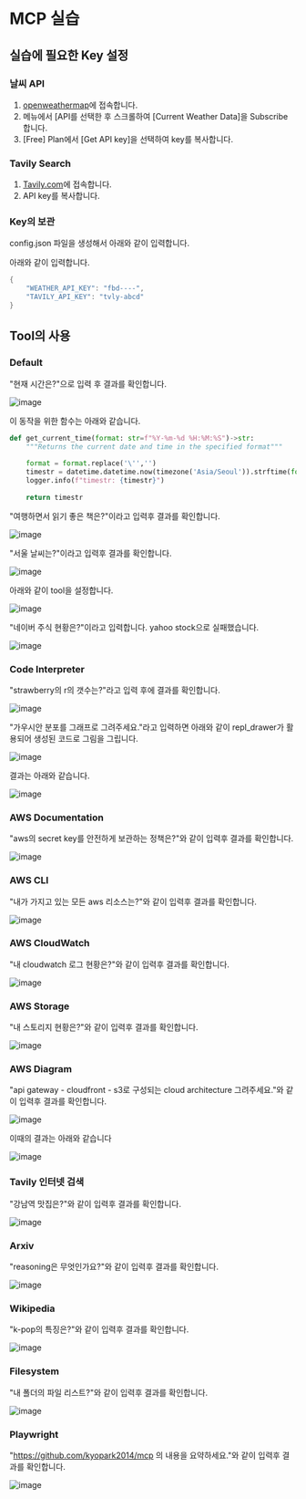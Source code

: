 # MCP 실습

## 실습에 필요한 Key 설정

### 날씨 API

1) [openweathermap](https://home.openweathermap.org/users/sign_in)에 접속합니다.
2) 메뉴에서 [API를 선택한 후 스크롤하여 [Current Weather Data]을 Subscribe 합니다.
3) [Free] Plan에서 [Get API key]을 선택하여 key를 복사합니다.

### Tavily Search

1) [Tavily.com](https://www.tavily.com/)에 접속합니다.
2) API key를 복사합니다.

### Key의 보관

config.json 파일을 생성해서 아래와 같이 입력합니다.

아래와 같이 입력합니다.

```java
{
    "WEATHER_API_KEY": "fbd----",
    "TAVILY_API_KEY": "tvly-abcd"
}
```


## Tool의 사용

### Default

"현재 시간은?"으로 입력 후 결과를 확인합니다.

![image](https://github.com/user-attachments/assets/cb6ab7e2-9578-45c7-8e51-cd5dbd1a0719)

이 동작을 위한 함수는 아래와 같습니다.

```python
def get_current_time(format: str=f"%Y-%m-%d %H:%M:%S")->str:
    """Returns the current date and time in the specified format"""
    
    format = format.replace('\'','')
    timestr = datetime.datetime.now(timezone('Asia/Seoul')).strftime(format)
    logger.info(f"timestr: {timestr}")
    
    return timestr
```

"여행하면서 읽기 좋은 책은?"이라고 입력후 결과를 확인합니다.

![image](https://github.com/user-attachments/assets/d8457806-32a2-4fa3-addb-b15d2c0c0482)

"서울 날씨는?"이라고 입력후 결과를 확인합니다.

![image](https://github.com/user-attachments/assets/7c4adeae-77a0-4630-92b6-a14eaa69b5e4)

아래와 같이 tool을 설정합니다.

![image](https://github.com/user-attachments/assets/1bae6af5-f93c-412e-86c4-b4bd61435794)

"네이버 주식 현황은?"이라고 입력합니다. yahoo stock으로 실패했습니다.

![image](https://github.com/user-attachments/assets/b8b0c28e-f231-4c9e-803b-7a111eac4b7a)

### Code Interpreter

"strawberry의 r의 갯수는?"라고 입력 후에 결과를 확인합니다.

![image](https://github.com/user-attachments/assets/0bb90de0-b8dc-4651-8384-051114f5770f)

"가우시안 분포를 그래프로 그려주세요."라고 입력하면 아래와 같이 repl_drawer가 활용되어 생성된 코드로 그림을 그립니다. 

![image](https://github.com/user-attachments/assets/97ae0842-02e5-49b8-ab77-85e031e17972)

결과는 아래와 같습니다.

![image](https://github.com/user-attachments/assets/f1e995ef-2e0a-499a-a1de-e4d6655f5355)

### AWS Documentation

"aws의 secret key를 안전하게 보관하는 정책은?"와 같이 입력후 결과를 확인합니다.

![image](https://github.com/user-attachments/assets/0885e918-9e66-458b-9aef-4a6b78ad321e)

### AWS CLI

"내가 가지고 있는 모든 aws 리소스는?"와 같이 입력후 결과를 확인합니다.

![image](https://github.com/user-attachments/assets/dc1d25ed-d431-4ac1-80a8-39d968629304)

### AWS CloudWatch

"내 cloudwatch 로그 현황은?"와 같이 입력후 결과를 확인합니다.

![image](https://github.com/user-attachments/assets/061ccac7-f886-4a6f-9997-45656aec68b0)

### AWS Storage

"내 스토리지 현황은?"와 같이 입력후 결과를 확인합니다.

![image](https://github.com/user-attachments/assets/a96ad8a1-45f2-4997-bf04-9fb022971dea)

### AWS Diagram

"api gateway - cloudfront - s3로 구성되는 cloud architecture 그려주세요."와 같이 입력후 결과를 확인합니다.

![image](https://github.com/user-attachments/assets/2cb691f6-e1e5-4da4-9fd6-f582aa936c8e)

이때의 결과는 아래와 같습니다

![image](https://github.com/user-attachments/assets/858382ad-e53e-4e7d-b00e-f347545a09d8)

### Tavily 인터넷 검색

"강남역 맛집은?"와 같이 입력후 결과를 확인합니다.

![image](https://github.com/user-attachments/assets/c730dd74-0896-463f-9891-38c0856dbec4)

### Arxiv 

"reasoning은 무엇인가요?"와 같이 입력후 결과를 확인합니다.

![image](https://github.com/user-attachments/assets/a5a9786a-5b76-49fc-8a9e-d4478a8fb93b)

### Wikipedia

"k-pop의 특징은?"와 같이 입력후 결과를 확인합니다.

![image](https://github.com/user-attachments/assets/c9f41b01-c2d1-404b-91ca-db494b28df4e)

### Filesystem

"내 폴더의 파일 리스트?"와 같이 입력후 결과를 확인합니다.

![image](https://github.com/user-attachments/assets/66239f7d-ce1b-439e-846a-b55fc8695b96)

### Playwright

"https://github.com/kyopark2014/mcp 의 내용을 요약하세요."와 같이 입력후 결과를 확인합니다.

![image](https://github.com/user-attachments/assets/fee02f29-08fc-476c-a62e-fc2b412a565f)
